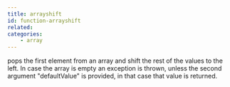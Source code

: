 ```yaml
---
title: arrayshift
id: function-arrayshift
related:
categories:
    - array
---
```


pops the first element from an array and shift the rest of the values to the left. In case the array is empty an exception is thrown, 
			unless the second argument "defaultValue" is provided, in that case that value is returned.